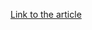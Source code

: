 [Link to the article](http://enterprise-manage.norman.c.bitbit.net/resources/files/Unveiling_an_Indian_Cyberattack_Infrastructure.pdf)
